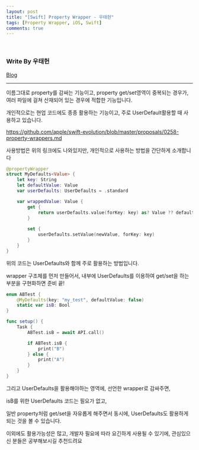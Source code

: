 ```yaml
---
layout: post
title: "[Swift] Property Wrapper - 우태헌"
tags: [Property Wrapper, iOS, Swift]
comments: true
---
```


<br/>

### Write By 우태헌
[Blog](https://oen0609.tistory.com/65)

***

이름그대로 property를 감싸는 기능이고, property get/set영역이 중복되는 경우가, 여러 파일에 걸쳐 산재되어 있는 경우에 적합한 기능입니다.

개인적으로는 현업 코드에도 종종 활용하는 기능이고, 주로 UserDefault활용할 때 사용하고 있습니다.

https://github.com/apple/swift-evolution/blob/master/proposals/0258-property-wrappers.md

사용방법은 위의 링크에도 나와있지만, 개인적으로 사용하는 방법을 간단하게 소개합니다

```swift
@propertyWrapper
struct MyDefaults<Value> {
    let key: String
    let defaultValue: Value
    var userDefaults: UserDefaults = .standard

    var wrappedValue: Value {
        get {
            return userDefaults.value(forKey: key) as? Value ?? defaultValue
        }
        
        set {
            userDefaults.setValue(newValue, forKey: key)
        }
    }
}
```

위의 코드는 UserDefaults와 함께 주로 활용하는 방법입니다.

wrapper 구조체를 먼저 만들어서, 내부에 UserDefaults를 이용하여 get/set을 하는 부분을 구현화하면 준비 끝!

```swift
enum ABTest {
    @MyDefaults(key: "my_test", defaultValue: false)
    static var isB: Bool
}

func setup() {
    Task {
        ABTest.isB = await API.call()

        if ABTest.isB {
            print("B")
        } else {
            print("A")
        }
    }
}
```

그리고 UserDefaults을 활용해야하는 영역에, 선언한 wrapper로 감싸주면, 

isB를 위한 UserDefaults 코드는 필요가 없고, 

일반 property처럼 get/set을 자유롭게 해주면서 동시에, UserDefaults도 활용하게 되는 것을 볼 수 있습니다.

이외에도 활용가능성은 많고, 개발자 필요에 따라 요긴하게 사용될 수 있기에, 관심있으신 분들은 공부해보시길 추천드려요


